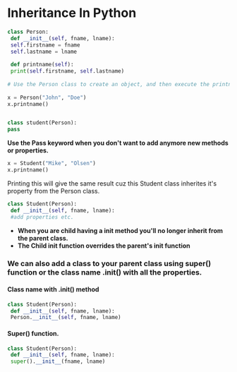 # Inheritance In Python

```python
class Person:  
 def __init__(self, fname, lname):  
 self.firstname = fname  
 self.lastname = lname  
  
 def printname(self):  
 print(self.firstname, self.lastname)  
  
# Use the Person class to create an object, and then execute the printname method:  
  
x = Person("John", "Doe")  
x.printname()
```

```python

class student(Person):
pass

```

**Use the Pass keyword when you don't want to add anymore new methods or properties.**

```python
x = Student("Mike", "Olsen")  
x.printname()
```
Printing this will give the same result cuz this Student class inherites it's property from the Person class.

```python
class Student(Person):  
 def __init__(self, fname, lname):  
 #add properties etc.
```
- **When you are child having a init method you'll no longer inherit from the parent class.**
- **The Child init function overrides the parent's init function**

### We can also add a class to your parent class using super() function or the class name .init() with all the properties.

#### Class name with .init() method

```python
class Student(Person):  
 def __init__(self, fname, lname):  
 Person.__init__(self, fname, lname)
```


#### Super() function.

```python
class Student(Person):  
 def __init__(self, fname, lname):  
 super().__init__(fname, lname)
```

